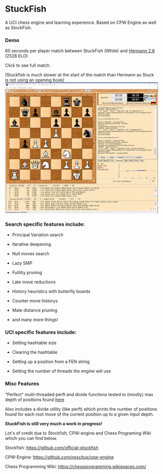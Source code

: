 # StuckFish
A UCI chess engine and learning expereince. Based on CPW Engine as well as StockFish.

### Demo
60 seconds per player match between StuckFish (White) and [Hermann 2.8](http://www.nnuss.de/Hermann/index.html) (2528 ELO)

Click to see full match.

(Stuckfish is much slower at the start of the match than Hermann as Stuck is not using an opening book)
[![Click](https://github.com/MaxCarlson/StuckFish/blob/master/Images/StuckFishPlay.gif)](https://raw.githubusercontent.com/MaxCarlson/StuckFish/master/Images/StuckFish.webm)


### Search specific features include:

* Principal Variation search
* Iterative deepening

* Null moves search

* Lazy SMP

* Futility pruning

* Late move reductions

* History heuristics with butterfly boards

* Counter move historys

* Mate distance pruning

* and many more things!


### UCI specific features include:

* Setting hashtable size

* Clearing the hashtable

* Setting up a position from a FEN string

* Setting the number of threads the engine will use


### Misc Features

"Perfect" multi-threaded perft and divide functions tested to (mostly) max depth of positions found [here](https://chessprogramming.wikispaces.com/Perft+Results#Initial%20Position-Perft%2013)

Also includes a divide utility (like perft) which prints the number of positions found for each root move of the current position up to a given input depth.


**StuckFish is still very much a work in progress!**



Lot's of credit due to Stockfish, CPW-engine and Chess Programing Wiki which you can find below.

Stockfish:              https://github.com/official-stockfish

CPW-Engine:             https://github.com/nescitus/cpw-engine

Chess Programming Wiki: https://chessprogramming.wikispaces.com/

